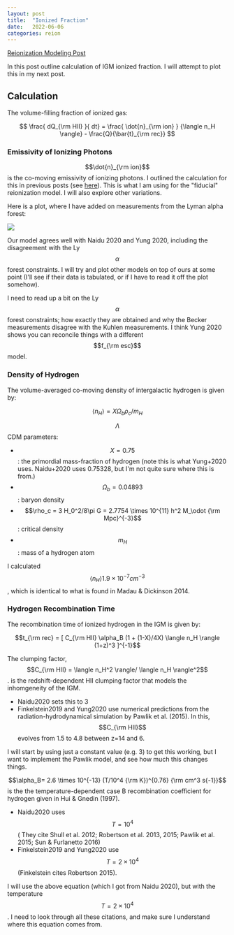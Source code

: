 ```yaml
---
layout: post
title:  "Ionized Fraction"
date:   2022-06-06
categories: reion
---
```



<a href="https://ndrakos.github.io/blog/reion/Reionization_Modelling/">Reionization Modeling Post</a>

In this post outline calculation of IGM ionized fraction. I will attempt to plot this in my next post.


## Calculation

The volume-filling fraction of ionized gas:

$$ \frac{ dQ_{\rm HII} }{ dt} = \frac{ \dot{n}_{\rm ion} } {\langle n_H \rangle} - \frac{Q}{\bar{t}_{\rm rec}} $$


### Emissivity of Ionizing Photons

$$\dot{n}_{\rm ion}$$ is the co-moving emissivity of ionizing photons. I outlined the calculation for this in previous posts (see <a href="https://ndrakos.github.io/blog/reion/Production_of_Ionizing_Photons_Part_II/">here</a>). This is what I am using for the "fiducial" reionization model. I will also explore other variations.

Here is a plot, where I have added on measurements from the Lyman alpha forest:

<img src="{{ site.baseurl }}/assets/plots/20220606_ndot.png">


Our model agrees well with Naidu 2020 and Yung 2020, including the disagreement with the Ly$$\alpha$$ forest constraints. I will try and plot other models on top of ours at some point (I'll see if their data is tabulated, or if I have to read it off the plot somehow).

I need to read up a bit on the Ly$$\alpha$$ forest constraints; how exactly they are obtained and why the Becker measurements disagree with the Kuhlen measurements. I think Yung 2020 shows you can reconcile things with a different $$f_{\rm esc}$$ model.

### Density of Hydrogen

The volume-averaged co-moving density of intergalactic hydrogen is given by:

$$ \langle n_H \rangle = X \Omega_b \rho_c/m_{H}$$

$$\Lambda$$CDM parameters:
- $$X=0.75$$: the primordial mass-fraction of hydrogen (note this is what Yung+2020 uses. Naidu+2020 uses 0.75328, but I'm not quite sure where this is from.)
- $$\Omega_b=0.04893$$: baryon density
- $$\rho_c = 3 H_0^2/8\pi G = 2.7754 \times 10^{11} h^2 M_\odot {\rm Mpc}^{-3}$$: critical density
- $$m_H$$: mass of a hydrogen atom

I calculated $$\langle n_H \rangle 1.9\times 10^{-7} cm^{-3}$$, which is identical to what is found in Madau & Dickinson 2014.

### Hydrogen Recombination Time

The recombination time of ionized hydrogen in the IGM is given by:

$$t_{\rm rec} = [ C_{\rm HII} \alpha_B (1 + (1-X)/4X)  \langle n_H \rangle  (1+z)^3 ]^{-1}$$


The clumping factor, $$C_{\rm HII} = \langle n_H^2 \rangle/ \langle n_H \rangle^2$$. is the redshift-dependent HII clumping factor that models the inhomgeneity of the IGM.

- Naidu2020 sets this to 3
- Finkelstein2019 and Yung2020 use numerical predictions from the radiation-hydrodynamical simulation by Pawlik et al. (2015). In this, $$C_{\rm HII}$$ evolves from 1.5 to 4.8 between z=14 and 6.

I will start by using just a constant value (e.g. 3) to get this working, but I want to implement the Pawlik model, and see how much this changes things.


$$\alpha_B= 2.6 \times 10^{-13} (T/10^4 {\rm K})^{0.76} {\rm cm^3 s{-1}}$$ is the the temperature-dependent case B recombination coefficient for hydrogen given in Hui & Gnedin (1997).

- Naidu2020 uses $$T=10^4$$ ( They cite Shull et al. 2012; Robertson et al. 2013, 2015; Pawlik et al. 2015; Sun & Furlanetto 2016)
- Finkelstein2019 and Yung2020 use $$T=2 \times 10^4$$ (Finkelstein cites Robertson 2015).

I will use the above equation (which I got from Naidu 2020), but with the temperature $$T=2 \times 10^4$$. I need to look through all these citations, and make sure I understand where this equation comes from. 
